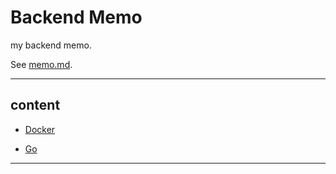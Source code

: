 # Backend Memo

my backend memo.

See [memo.md](./memo.md).

---

## content

- [Docker](./docker/README.md)

- [Go](./go/README.md)

---

